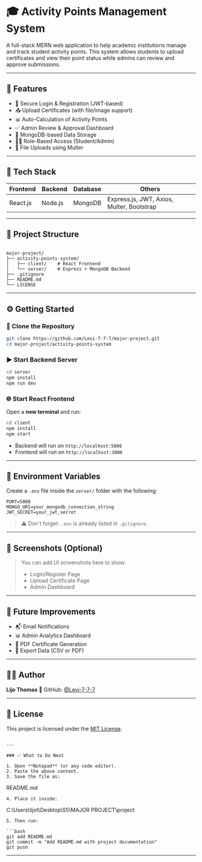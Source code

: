 # 🎓 Activity Points Management System

A full-stack MERN web application to help academic institutions manage and track student activity points. This system allows students to upload certificates and view their point status while admins can review and approve submissions.

---

## 🚀 Features

- 🔐 Secure Login & Registration (JWT-based)
- 📤 Upload Certificates (with file/image support)
- 📊 Auto-Calculation of Activity Points
- ✅ Admin Review & Approval Dashboard
- 🧾 MongoDB-based Data Storage
- 🧑‍🎓 Role-Based Access (Student/Admin)
- 📁 File Uploads using Multer

---

## 🧰 Tech Stack

| Frontend | Backend | Database | Others |
|----------|---------|----------|--------|
| React.js | Node.js | MongoDB  | Express.js, JWT, Axios, Multer, Bootstrap |

---

## 📁 Project Structure

```

major-project/
├── activity-points-system/
│   ├── client/    # React Frontend
│   └── server/    # Express + MongoDB Backend
├── .gitignore
├── README.md
└── LICENSE

````

---

## ⚙️ Getting Started

### 🔽 Clone the Repository

```bash
git clone https://github.com/Levi-7-7-7/major-project.git
cd major-project/activity-points-system
````

### ▶️ Start Backend Server

```bash
cd server
npm install
npm run dev
```

### 🌐 Start React Frontend

Open a **new terminal** and run:

```bash
cd client
npm install
npm start
```

* Backend will run on `http://localhost:5000`
* Frontend will run on `http://localhost:3000`

---

## 🔐 Environment Variables

Create a `.env` file inside the `server/` folder with the following:

```env
PORT=5000
MONGO_URI=your_mongodb_connection_string
JWT_SECRET=your_jwt_secret
```

> ⚠️ Don't forget: `.env` is already listed in `.gitignore`.

---

## 📸 Screenshots (Optional)

> You can add UI screenshots here to show:
>
> * Login/Register Page
> * Upload Certificate Page
> * Admin Dashboard

---

## 🚧 Future Improvements

* 📬 Email Notifications
* 📊 Admin Analytics Dashboard
* 🧾 PDF Certificate Generation
* 📁 Export Data (CSV or PDF)

---

## 👨‍💻 Author

**Lijo Thomas**
📎 GitHub: [@Levi-7-7-7](https://github.com/Levi-7-7-7)

---

## 📄 License

This project is licensed under the [MIT License](LICENSE).

```

---

### ✅ What to Do Next

1. Open **Notepad** (or any code editor).
2. Paste the above content.
3. Save the file as:
```

README.md

```
4. Place it inside:
```

C:\Users\lijot\Desktop\S5\MAJOR PROJECT\project

````
5. Then run:

```bash
git add README.md
git commit -m "Add README.md with project documentation"
git push
````

---